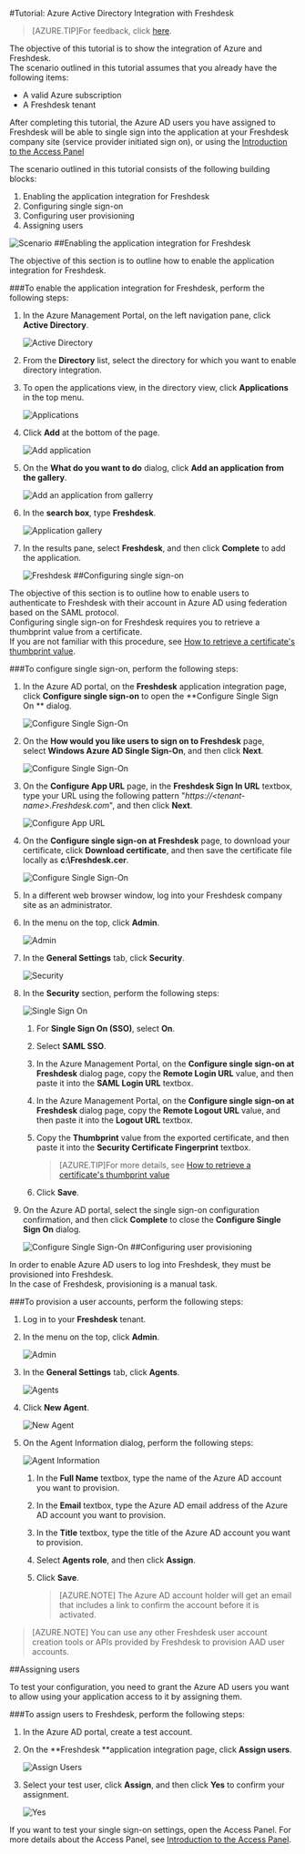 <properties 
    pageTitle="Tutorial: Azure Active Directory Integration with Freshdesk | Windows Azure" 
    description="Learn how to use Freshdesk with Azure Active Directory to enable single sign-on, automated provisioning, and more!" 
    services="active-directory" 
    authors="markusvi"  
    documentationCenter="na" 
    manager="stevenpo"/>
<tags
	ms.service="active-directory"
	ms.date="10/22/2015"
	wacn.date=""/>

#Tutorial: Azure Active Directory Integration with Freshdesk
<!-- keep by customization: begin -->
>[AZURE.TIP]For feedback, click [here](http://go.microsoft.com/fwlink/?LinkId=524323).
<!-- keep by customization: end -->
  
The objective of this tutorial is to show the integration of Azure and Freshdesk.  
The scenario outlined in this tutorial assumes that you already have the following items:

-   A valid Azure subscription
-   A Freshdesk tenant
  
After completing this tutorial, the Azure AD users you have assigned to Freshdesk will be able to single sign into the application at your Freshdesk company site (service provider initiated sign on), or using the [Introduction to the Access <!-- deleted by customization Panel](/documentation/articles/active-directory-saas-access-panel-introduction). --><!-- keep by customization: begin --> Panel](https://msdn.microsoft.com/zh-cn/library/dn308586) <!-- keep by customization: end -->
  
The scenario outlined in this tutorial consists of the following building blocks:

1.  Enabling the application integration for Freshdesk
2.  Configuring single sign-on
3.  Configuring user provisioning
4.  Assigning users

![Scenario](./media/active-directory-saas-freshdesk-tutorial/IC776761.png "Scenario")
##Enabling the application integration for Freshdesk
  
The objective of this section is to outline how to enable the application integration for Freshdesk.

###To enable the application integration for Freshdesk, perform the following steps:

1.  In the Azure Management Portal, on the left navigation pane, click **Active Directory**.

    ![Active Directory](./media/active-directory-saas-freshdesk-tutorial/IC700993.png "Active Directory")

2.  From the **Directory** list, select the directory for which you want to enable directory integration.

3.  To open the applications view, in the directory view, click **Applications** in the top menu.

    ![Applications](./media/active-directory-saas-freshdesk-tutorial/IC700994.png "Applications")

4.  Click **Add** at the bottom of the page.

    ![Add application](./media/active-directory-saas-freshdesk-tutorial/IC749321.png "Add application")

5.  On the **What do you want to do** dialog, click **Add an application from the gallery**.

    ![Add an application from gallerry](./media/active-directory-saas-freshdesk-tutorial/IC749322.png "Add an application from gallerry")

6.  In the **search box**, type **Freshdesk**.

    ![Application gallery](./media/active-directory-saas-freshdesk-tutorial/IC776762.png "Application gallery")

7.  In the results pane, select **Freshdesk**, and then click **Complete** to add the application.

    ![Freshdesk](./media/active-directory-saas-freshdesk-tutorial/IC776763.png "Freshdesk")
##Configuring single sign-on
  
The objective of this section is to outline how to enable users to authenticate to Freshdesk with their account in Azure AD using federation based on the SAML protocol.  
Configuring single sign-on for Freshdesk requires you to retrieve a thumbprint value from a certificate.  
If you are not familiar with this procedure, see [How to retrieve a certificate's thumbprint value](http://youtu.be/YKQF266SAxI).

###To configure single sign-on, perform the following steps:

1.  In the Azure AD portal, on the **Freshdesk** application integration page, click **Configure single sign-on** to open the **Configure Single Sign On ** dialog.

    ![Configure Single Sign-On](./media/active-directory-saas-freshdesk-tutorial/IC776764.png "Configure Single Sign-On")

2.  On the **How would you like users to sign on to Freshdesk** page, select **Windows Azure AD Single Sign-On**, and then click **Next**.

    ![Configure Single Sign-On](./media/active-directory-saas-freshdesk-tutorial/IC776765.png "Configure Single Sign-On")

3.  On the **Configure App URL** page, in the **Freshdesk Sign In URL** textbox, type your URL using the following pattern "*https://\<tenant-name\>.Freshdesk.com*", and then click **Next**.

    ![Configure App URL](./media/active-directory-saas-freshdesk-tutorial/IC776766.png "Configure App URL")

4.  On the **Configure single sign-on at Freshdesk** page, to download your certificate, click **Download certificate**, and then save the certificate file locally as **c:\\Freshdesk.cer**.

    ![Configure Single Sign-On](./media/active-directory-saas-freshdesk-tutorial/IC776767.png "Configure Single Sign-On")

5.  In a different web browser window, log into your Freshdesk company site as an administrator.

6.  In the menu on the top, click **Admin**.

    ![Admin](./media/active-directory-saas-freshdesk-tutorial/IC776768.png "Admin")

7.  In the **General Settings** tab, click **Security**.

    ![Security](./media/active-directory-saas-freshdesk-tutorial/IC776769.png "Security")

8.  In the **Security** section, perform the following steps:

    ![Single Sign On](./media/active-directory-saas-freshdesk-tutorial/IC776770.png "Single Sign On")

    1.  For **Single Sign On (SSO)**, select **On**.
    2.  Select **SAML SSO**.
    3.  In the Azure Management Portal, on the **Configure single sign-on at Freshdesk** dialog page, copy the **Remote Login URL** value, and then paste it into the **SAML Login URL** textbox.
    4.  In the Azure Management Portal, on the **Configure single sign-on at Freshdesk** dialog page, copy the **Remote Logout URL** value, and then paste it into the **Logout URL** textbox.
    5.  Copy the **Thumbprint** value from the exported certificate, and then paste it into the **Security Certificate Fingerprint** textbox.  

        >[AZURE.TIP]For more details, see [How to retrieve a certificate's thumbprint value](http://youtu.be/YKQF266SAxI)

    6.  Click **Save**.

9.  On the Azure AD portal, select the single sign-on configuration confirmation, and then click **Complete** to close the **Configure Single Sign On** dialog.

    ![Configure Single Sign-On](./media/active-directory-saas-freshdesk-tutorial/IC776771.png "Configure Single Sign-On")
##Configuring user provisioning
  
In order to enable Azure AD users to log into Freshdesk, they must be provisioned into Freshdesk.  
In the case of Freshdesk, provisioning is a manual task.

###To provision a user accounts, perform the following steps:

1.  Log in to your **Freshdesk** tenant.

2.  In the menu on the top, click **Admin**.

    ![Admin](./media/active-directory-saas-freshdesk-tutorial/IC776772.png "Admin")

3.  In the **General Settings** tab, click **Agents**.

    ![Agents](./media/active-directory-saas-freshdesk-tutorial/IC776773.png "Agents")

4.  Click **New Agent**.

    ![New Agent](./media/active-directory-saas-freshdesk-tutorial/IC776774.png "New Agent")

5.  On the Agent Information dialog, perform the following steps:

    ![Agent Information](./media/active-directory-saas-freshdesk-tutorial/IC776775.png "Agent Information")

    1.  In the **Full Name** textbox, type the name of the Azure AD account you want to provision.
    2.  In the **Email** textbox, type the Azure AD email address of the Azure AD account you want to provision.
    3.  In the **Title** textbox, type the title of the Azure AD account you want to provision.
    4.  Select **Agents role**, and then click **Assign**.
    5.  Click **Save**.
    
        >[AZURE.NOTE] The Azure AD account holder will get an email that includes a link to confirm the account before it is activated.

>[AZURE.NOTE] You can use any other Freshdesk user account creation tools or APIs provided by Freshdesk to provision AAD user accounts.

##Assigning users
  
To test your configuration, you need to grant the Azure AD users you want to allow using your application access to it by assigning them.

###To assign users to Freshdesk, perform the following steps:

1.  In the Azure AD portal, create a test account.

2.  On the **Freshdesk **application integration page, click **Assign users**.

    ![Assign Users](./media/active-directory-saas-freshdesk-tutorial/IC776776.png "Assign Users")

3.  Select your test user, click **Assign**, and then click **Yes** to confirm your assignment.

    ![Yes](./media/active-directory-saas-freshdesk-tutorial/IC767830.png "Yes")
  
If you want to test your single sign-on settings, open the Access Panel. For more details about the Access Panel, see [Introduction to the Access Panel](/documentation/articles/active-directory-saas-access-panel-introduction).